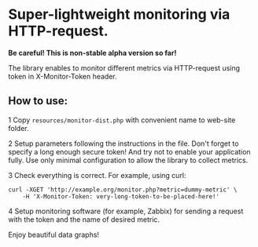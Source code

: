 Super-lightweight monitoring via HTTP-request.
==============================================

**Be careful! This is non-stable alpha version so far!**

The library enables to monitor different metrics via HTTP-request using token in X-Monitor-Token header. 

How to use:
-----------------

1 Copy `resources/monitor-dist.php` with convenient name to web-site folder. 

2 Setup parameters following the instructions in the file. Don't forget to specify a long enough secure token! And try
not to enable your application fully. Use only minimal configuration to allow the library to collect metrics.


3 Check everything is correct. For example, using curl:

```
curl -XGET 'http://example.org/monitor.php?metric=dummy-metric' \
    -H 'X-Monitor-Token: very-long-token-to-be-placed-here!'
```

4 Setup monitoring software (for example, Zabbix) for sending a request with the token and the name of desired metric.

Enjoy beautiful data graphs! 
